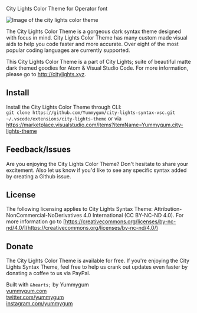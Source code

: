 City Lights Color Theme for Operator font

![Image of the city lights color theme](http://citylights.xyz/assets/images/atom/city-lights-syntax-theme.png)

The City Lights Color Theme is a gorgeous dark syntax theme designed with focus in mind. City Lights Color Theme has many custom made visual aids to help you code faster and more accurate. Over eight of the most popular coding languages are currently supported.

This City Lights Color Theme is a part of City Lights; suite of beautiful matte dark themed goodies for Atom & Visual Studio Code. For more information, please go to http://citylights.xyz.

## Install
Install the City Lights Color Theme through CLI: <br/>
`git clone https://github.com/Yummygum/city-lights-syntax-vsc.git ~/.vscode/extensions/city-lights-theme`
or via  
https://marketplace.visualstudio.com/items?itemName=Yummygum.city-lights-theme

## Feedback/Issues
Are you enjoying the City Lights Color Theme? Don't hesitate to share your excitement. Also let us know if you'd like to see any specific syntax added by creating a Github issue. 

## License
The following licensing applies to City Lights Syntax Theme: Attribution-NonCommercial-NoDerivatives 4.0 International (CC BY-NC-ND 4.0). For more information go to [https://creativecommons.org/licenses/by-nc-nd/4.0/](https://creativecommons.org/licenses/by-nc-nd/4.0/)

## Donate
The City Lights Color Theme is available for free. If you're enjoying the City Lights Syntax Theme, feel free to help us crank out updates even faster by donating a coffee to us via PayPal.

Built with `&hearts;` by Yummygum <br/>
[yummygum.com](https://yummygum.com) <br/>
[twitter.com/yummygum](http://twitter.com/yummygum) <br/>
[instagram.com/yummygum](https://instagram.com/yummygum) <br/>
